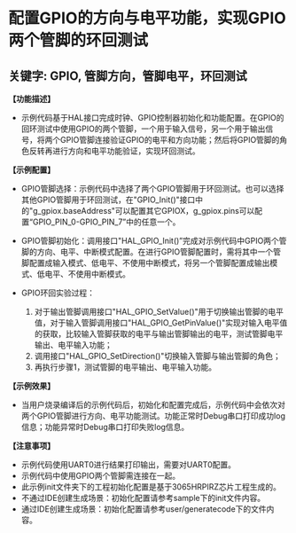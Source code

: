 # 配置GPIO的方向与电平功能，实现GPIO两个管脚的环回测试
## 关键字: GPIO, 管脚方向，管脚电平，环回测试

**【功能描述】**
+ 示例代码基于HAL接口完成时钟、GPIO控制器初始化和功能配置。在GPIO的回环测试中使用GPIO的两个管脚，一个用于输入信号，另一个用于输出信号，将两个GPIO管脚连接验证GPIO的电平和方向功能；然后将GPIO管脚的角色反转再进行方向和电平功能验证，实现环回测试。

**【示例配置】**
+ GPIO管脚选择：示例代码中选择了两个GPIO管脚用于环回测试。也可以选择其他GPIO管脚用于环回测试，在"GPIO_Init()"接口中的"g_gpiox.baseAddress"可以配置其它GPIOX，g_gpiox.pins可以配置“GPIO_PIN_0-GPIO_PIN_7”中的任意一个。
  
+ GPIO管脚初始化：调用接口"HAL_GPIO_Init()”完成对示例代码中GPIO两个管脚的方向、电平、中断模式配置。在进行GPIO管脚配置时，需将其中一个管脚配置成输入模式、低电平、不使用中断模式，将另一个管脚配置成输出模式、低电平、不使用中断模式。

+ GPIO环回实验过程： 
    1. 对于输出管脚调用接口"HAL_GPIO_SetValue()"用于切换输出管脚的电平值，对于输入管脚调用接口"HAL_GPIO_GetPinValue()"实现对输入电平值的获取，比较输入管脚获取的电平与输出管脚输出的电平，测试管脚电平输出、电平输入功能；
    2. 调用接口"HAL_GPIO_SetDirection()"切换输入管脚与输出管脚的角色；
    3. 再执行步骤1，测试管脚的电平输出、电平输入功能。

**【示例效果】**
+ 当用户烧录编译后的示例代码后，初始化和配置完成后，示例代码中会依次对两个GPIO管脚进行方向、电平功能测试。功能正常时Debug串口打印成功log信息；功能异常时Debug串口打印失败log信息。

**【注意事项】**
+ 示例代码使用UART0进行结果打印输出，需要对UART0配置。
+ 示例代码中使用GPIO两个管脚需连接在一起。
+ 此示例init文件夹下的工程初始化配置是基于3065HRPIRZ芯片工程生成的。
+ 不通过IDE创建生成场景：初始化配置请参考sample下的init文件内容。
+ 通过IDE创建生成场景：初始化配置请参考user/generatecode下的文件内容。
